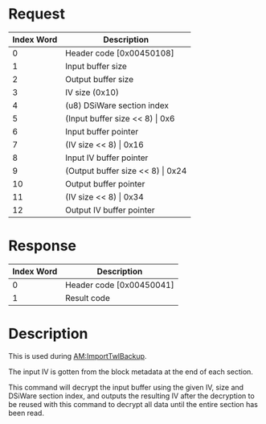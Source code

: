 # Request

| Index Word | Description                         |
|------------|-------------------------------------|
| 0          | Header code \[0x00450108\]          |
| 1          | Input buffer size                   |
| 2          | Output buffer size                  |
| 3          | IV size (0x10)                      |
| 4          | (u8) DSiWare section index          |
| 5          | (Input buffer size \<\< 8) \| 0x6   |
| 6          | Input buffer pointer                |
| 7          | (IV size \<\< 8) \| 0x16            |
| 8          | Input IV buffer pointer             |
| 9          | (Output buffer size \<\< 8) \| 0x24 |
| 10         | Output buffer pointer               |
| 11         | (IV size \<\< 8) \| 0x34            |
| 12         | Output IV buffer pointer            |

# Response

| Index Word | Description                |
|------------|----------------------------|
| 0          | Header code \[0x00450041\] |
| 1          | Result code                |

# Description

This is used during [AM:ImportTwlBackup](AM:ImportTwlBackup "wikilink").

The input IV is gotten from the block metadata at the end of each
section.

This command will decrypt the input buffer using the given IV, size and
DSiWare section index, and outputs the resulting IV after the decryption
to be reused with this command to decrypt all data until the entire
section has been read.